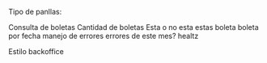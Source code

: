 Tipo de panllas: 

Consulta de boletas
Cantidad de boletas
Esta o no esta estas boleta
boleta por fecha
manejo de errores
errores de este mes?
healtz


Estilo backoffice
